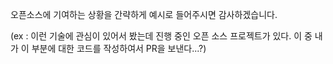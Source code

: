 오픈소스에 기여하는 상황을 간략하게 예시로 들어주시면 감사하겠습니다.

(ex : 이런 기술에 관심이 있어서 봤는데 진행 중인 오픈 소스 프로젝트가 있다. 이 중 내가 이 부분에 대한 코드를 작성하여서 PR을 보낸다...?)